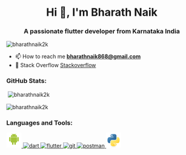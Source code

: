 <h1 align="center">Hi 👋, I'm Bharath Naik</h1>
<h3 align="center">A passionate flutter developer from Karnataka India</h3>

<p align="left"> <img src="https://komarev.com/ghpvc/?username=bharathnaik2k&label=Profile%20views&color=0e75b6&style=flat" alt="bharathnaik2k" /> </p>

- 📫 How to reach me **bharathnaik868@gmail.com**
- 🦚 Stack Overflow [Stackoverflow](https://stackoverflow.com/users/23656524/bharath-naik)


<h3 align="left">GitHub Stats:</h3>

<p>&nbsp;<img align="center" src="https://github-readme-stats.vercel.app/api?username=bharathnaik2k&show_icons=true&locale=en" alt="bharathnaik2k" /></p>
<p><img align="center" src="https://github-readme-streak-stats.herokuapp.com/?user=bharathnaik2k&" alt="bharathnaik2k" /></p>


<h3 align="left">Languages and Tools:</h3>
<p align="left"> 
  <a href="https://developer.android.com" target="_blank" rel="noreferrer"> <img src="https://raw.githubusercontent.com/devicons/devicon/master/icons/android/android-original-wordmark.svg" alt="android" width="40" height="40"/> </a> 
  <a href="https://dart.dev" target="_blank" rel="noreferrer"> <img src="https://www.vectorlogo.zone/logos/dartlang/dartlang-icon.svg" alt="dart" width="40" height="40"/> </a> 
  <a href="https://flutter.dev" target="_blank" rel="noreferrer"> <img src="https://www.vectorlogo.zone/logos/flutterio/flutterio-icon.svg" alt="flutter" width="40" height="40"/> </a> 
  <a href="https://git-scm.com/" target="_blank" rel="noreferrer"> <img src="https://www.vectorlogo.zone/logos/git-scm/git-scm-icon.svg" alt="git" width="40" height="40"/> </a> 
  <a href="https://postman.com" target="_blank" rel="noreferrer"> <img src="https://www.vectorlogo.zone/logos/getpostman/getpostman-icon.svg" alt="postman" width="40" height="40"/> </a> 
  <a href="https://www.python.org" target="_blank" rel="noreferrer"> <img src="https://raw.githubusercontent.com/devicons/devicon/master/icons/python/python-original.svg" alt="python" width="40" height="40"/> </a> </p>
